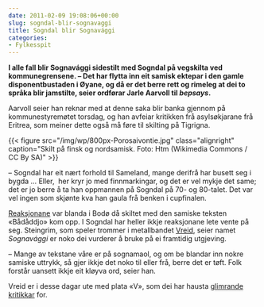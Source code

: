 ```yaml
---
date: 2011-02-09 19:08:06+00:00
slug: sogndal-blir-sognavaggi
title: Sogndal blir Sognavággi
categories:
- Fylkesspit
---
```


**I alle fall blir Sognavággi sidestilt med Sogndal på vegskilta ved kommunegrensene. – Det har flytta inn eit samisk ektepar i den gamle disponentbustaden i Øyane, og då er det berre rett og rimeleg at dei to språka blir jamstilte, seier ordførar Jarle Aarvoll til _bepsays_.**

<!--more-->

Aarvoll seier han reknar med at denne saka blir banka gjennom på kommunestyremøtet torsdag, og han avfeiar kritikken frå asylsøkjarane frå Eritrea, som meiner dette også må føre til skilting på Tigrigna.

{{< figure src="/img/wp/800px-Porosaivontie.jpg" class="alignright" caption="Skilt på finsk og nordsamisk. Foto: Htm (Wikimedia Commons / CC By SA)" >}}

– Sogndal har eit nært forhold til Sameland, mange derifrå har busett seg i bygda … Eller,  her kryr jo med finnmarkingar, og det er vel mykje det same; det er jo berre å ta han oppmannen på Sogndal på 70- og 80-talet. Det var vel ingen som skjønte kva han gaula frå benken i cupfinalen.

[Reaksjonane](http://www.nrk.no/kanal/nrk_sapmi/1.7498612) var blanda i Bodø då skiltet med den samiske teksten «Bådåddjo» kom opp. I Sogndal har heller ikkje reaksjonane lete vente på seg. Steingrim, som speler trommer i metallbandet [Vreid](http://nn.wikipedia.org/wiki/Vreid), seier namet _Sognavággi_ er noko dei vurderer å bruke på ei framtidig utgjeving.

– Mange av tekstane våre er på sognamaol, og om be blandar inn nokre samiske uttrykk, så gjer ikkje det noko til eller frå, berre det er tøft. Folk forstår uansett ikkje eit kløyva ord, seier han.

Vreid er i desse dagar ute med plata «V», som dei har hausta [glimrande kritikkar](http://www.bt.no/bergenpuls/musikk/anmeldelser/Sogne-metallens-store-soenner-1248107.html) for.

